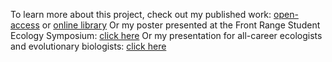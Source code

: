 To learn more about this project, check out my published work: [open-access](Feldmann_et_al_2021.pdf) or [online library](https://doi.org/10.1111/jofo.12368)
Or my poster presented at the Front Range Student Ecology Symposium: [click here](Honors_Poster.pdf)
Or my presentation for all-career ecologists and evolutionary biologists: [click here](Honors_Presentation.pdf)
